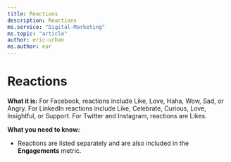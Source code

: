 ```yaml
---
title: Reactions
description: Reactions
ms.service: "Digital-Marketing"
ms.topic: "article"
author: eric-urban
ms.author: eur
---
```


# Reactions

**What it is:**  For Facebook, reactions include Like, Love, Haha, Wow, Sad, or Angry. For LinkedIn reactions include Like, Celebrate, Curious, Love, Insightful, or Support. For Twitter and Instagram, reactions are Likes.

**What you need to know:**
- Reactions are listed separately and are also included in the **Engagements** metric.


